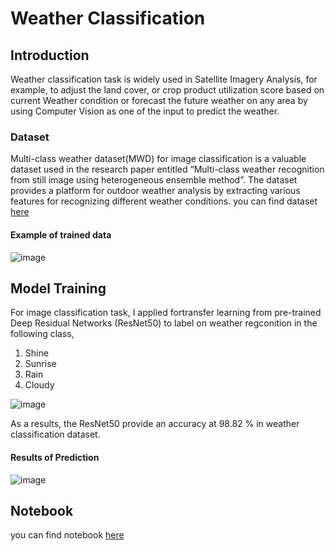 # Weather Classification
## Introduction
Weather classification task is widely used in Satellite Imagery Analysis, for example, to adjust the land cover, or crop product utilization score based on current Weather condition or forecast the future weather on any area by using Computer Vision as one of the input to predict the weather. 
### Dataset
Multi-class weather dataset(MWD) for image classification is a valuable dataset used in the research paper entitled “Multi-class weather recognition from still image using heterogeneous ensemble method”. The dataset provides a platform for outdoor weather analysis by extracting various features for recognizing different weather conditions. you can find dataset [here](https://data.mendeley.com/datasets/4drtyfjtfy/1)

#### Example of trained data
![image](https://user-images.githubusercontent.com/104628789/170413598-2706b518-11d0-4606-b3b8-808ddf43722b.png)
## Model Training
For image classification task, I applied fortransfer learning from pre-trained Deep Residual Networks (ResNet50) to label on weather regconition in the following class,
1.  Shine
2.  Sunrise
3.  Rain
4.  Cloudy

![image](https://user-images.githubusercontent.com/104628789/170415821-ba8c23b0-1dd0-484e-b52d-0bc62333c87c.png)

As a results, the ResNet50 provide an accuracy at 98.82 % in weather classification dataset.
#### Results of Prediction
![image](https://user-images.githubusercontent.com/104628789/170414190-2caf8969-a3a2-4cd4-9d9a-e632d193c1ae.png)

## Notebook
you can find notebook [here](https://github.com/WarintornNawong/Portfolio/blob/main/Weather%20Classification/Weather%20Forecast%20with%20Deep%20learning%20algorithm.ipynb)
